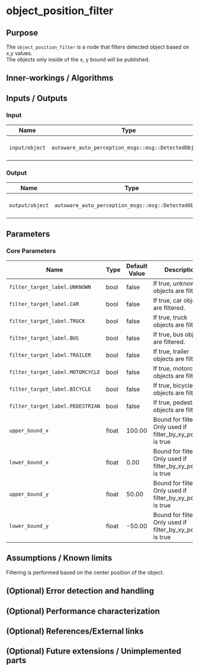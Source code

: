 # object_position_filter

## Purpose

The `object_position_filter` is a node that filters detected object based on x,y values.  
The objects only inside of the x, y bound will be published.

## Inner-workings / Algorithms

## Inputs / Outputs

### Input

| Name           | Type                                                  | Description            |
| -------------- | ----------------------------------------------------- | ---------------------- |
| `input/object` | `autoware_auto_perception_msgs::msg::DetectedObjects` | input detected objects |

### Output

| Name            | Type                                                  | Description               |
| --------------- | ----------------------------------------------------- | ------------------------- |
| `output/object` | `autoware_auto_perception_msgs::msg::DetectedObjects` | filtered detected objects |

## Parameters

### Core Parameters

| Name                             | Type  | Default Value | Description                                                     |
| -------------------------------- | ----- | ------------- | --------------------------------------------------------------- |
| `filter_target_label.UNKNOWN`    | bool  | false         | If true, unknown objects are filtered.                          |
| `filter_target_label.CAR`        | bool  | false         | If true, car objects are filtered.                              |
| `filter_target_label.TRUCK`      | bool  | false         | If true, truck objects are filtered.                            |
| `filter_target_label.BUS`        | bool  | false         | If true, bus objects are filtered.                              |
| `filter_target_label.TRAILER`    | bool  | false         | If true, trailer objects are filtered.                          |
| `filter_target_label.MOTORCYCLE` | bool  | false         | If true, motorcycle objects are filtered.                       |
| `filter_target_label.BICYCLE`    | bool  | false         | If true, bicycle objects are filtered.                          |
| `filter_target_label.PEDESTRIAN` | bool  | false         | If true, pedestrian objects are filtered.                       |
| `upper_bound_x`                  | float | 100.00        | Bound for filtering. Only used if filter_by_xy_position is true |
| `lower_bound_x`                  | float | 0.00          | Bound for filtering. Only used if filter_by_xy_position is true |
| `upper_bound_y`                  | float | 50.00         | Bound for filtering. Only used if filter_by_xy_position is true |
| `lower_bound_y`                  | float | -50.00        | Bound for filtering. Only used if filter_by_xy_position is true |

## Assumptions / Known limits

Filtering is performed based on the center position of the object.

## (Optional) Error detection and handling

## (Optional) Performance characterization

## (Optional) References/External links

## (Optional) Future extensions / Unimplemented parts
